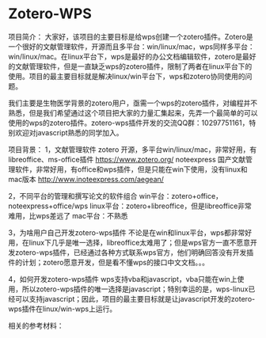 # Zotero-WPS

项目简介：
大家好，该项目的主要目标是给wps创建一个zotero插件。Zotero是一个很好的文献管理软件，开源而且多平台：win/linux/mac，wps同样多平台：win/linux/mac。在linux平台下，wps是最好的办公文档编辑软件，zotero是最好的文献管理软件，但是一直缺乏wps的zotero插件，限制了两者在linux平台下的使用。项目的最主要目标就是解决linux/win平台下，wps和zotero协同使用的问题。

我们主要是生物医学背景的zotero用户，亟需一个wps的zotero插件，对编程并不熟悉，但是我们希望通过这个项目把大家的力量汇集起来，先弄一个最简单的可以使用的wps的zotero插件。zotero-wps插件开发的交流QQ群：10297751161，特别欢迎对javascript熟悉的同学加入。

项目背景：
1，文献管理软件
zotero
开源，多平台win/linux/mac，非常好用，有libreoffice、ms-office插件
https://www.zotero.org/
noteexpress
国产文献管理软件，非常好用，有office和wps插件，但是只能在win下使用，没有linux和mac版本
http://www.inoteexpress.com/aegean/

2，不同平台的管理和撰写论文的软件组合
win平台：zotero+office，noteexpress+office/wps
linux平台：zotero+libreoffice，但是libreoffice非常难用，比wps差远了
mac平台：不熟悉

3，为啥用户自己开发zotero-wps插件
不论是在win和linux平台，wps都非常好用，在linux下几乎是唯一选择，libreoffice太难用了；但是wps官方一直不愿意开发zotero-wps插件，已经通过各种方式联系wps官方，他们明确回答没有开发插件的计划；zotero愿意开发，但是看不懂wps的接口中文文档。。。

4，如何开发zotero-wps插件
wps支持vba和javascript，vba只能在win上使用，所以zotero-wps插件的唯一选择是javascript；特别幸运的是，wps-linux已经可以支持javascript；因此，项目的最主要目标就是让javascript开发的zotero-wps插件在linux/win-wps上运行。

相关的参考材料：
